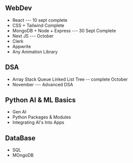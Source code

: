 ## WebDev
- React --- 10 sept complete
- CSS + Tailwind Complete
- MongoDB + Node + Express --- 30 Sept Complete
- Next JS --- October
- Clerk
- Appwrite
- Any  Animation Library
## DSA
- Array Stack Queue Linked List Tree -- complete October
- November --- Advanced DSA

## Python AI & ML Basics
- Gen AI
- Python Packages & Modules
- Integrating AI's Into Apps

## DataBase
- SQL
- MOngoDB